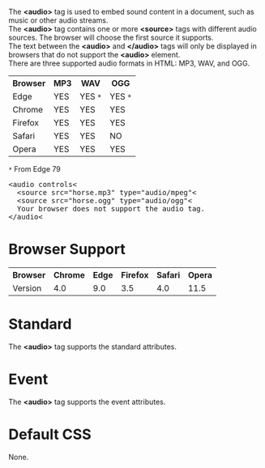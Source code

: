 The <b>&lt;audio&gt;</b> tag is used to embed sound content in a document, such as music or other audio streams.
<br>
The <b>&lt;audio&gt;</b> tag contains one or more <b>&lt;source&gt;</b> tags with different audio sources. The browser will choose the first source it supports.
<br>
The text between the <b>&lt;audio&gt;</b> and <b>&lt;/audio&gt;</b> tags will only be displayed in browsers that do not support the <b>&lt;audio&gt;</b> element.
<br>
There are three supported audio formats in HTML: MP3, WAV, and OGG.
<table class="ws-table-all notranslate" id="table1">
  <tr>
    <th>Browser</th>
    <th>MP3</th>
    <th>WAV</th>
    <th>OGG</th>
  </tr>
  <tr>
    <td>Edge</td>
    <td>YES</td>
    <td>YES <code>*</code></td>
    <td>YES <code>*</code></td>
  </tr>
  <tr>
    <td>Chrome</td>
    <td>YES</td>
    <td>YES</td>
    <td>YES</td>
  </tr>
  <tr>
    <td>Firefox</td>
    <td>YES</td>
    <td>YES</td>
    <td>YES</td>
  </tr>
  <tr>
    <td>Safari</td>
    <td>YES</td>
    <td>YES</td>
    <td>NO</td>
  </tr>
  <tr>
    <td>Opera</td>
    <td>YES</td>
    <td>YES</td>
    <td>YES</td>
  </tr>
</table>
<code>*</code> From Edge 79
<pre>
&lt;audio controls&lt;
  &lt;source src="horse.mp3" type="audio/mpeg"&lt;
  &lt;source src="horse.ogg" type="audio/ogg"&lt;
  Your browser does not support the audio tag.
&lt;/audio&lt;
</pre>
<h1>Browser Support</h1>
<table class="ws-table-all notranslate">
  <tr>
    <th>Browser</th>
    <th>Chrome</th>
    <th>Edge</th>
    <th>Firefox</th>
    <th>Safari</th>
    <th>Opera</th>
  </tr>
  <tr>
    <td>Version</td>
    <td>4.0</td>
    <td>9.0</td>
    <td>3.5</td>
    <td>4.0</td>
    <td>11.5</td>
  </tr>
</table>
<h1>Standard</h1>
The <b>&lt;audio&gt;</b> tag supports the standard attributes.
<h1>Event</h1>
The <b>&lt;audio&gt;</b> tag supports the event attributes.
<h1>Default CSS</h1>
None.
